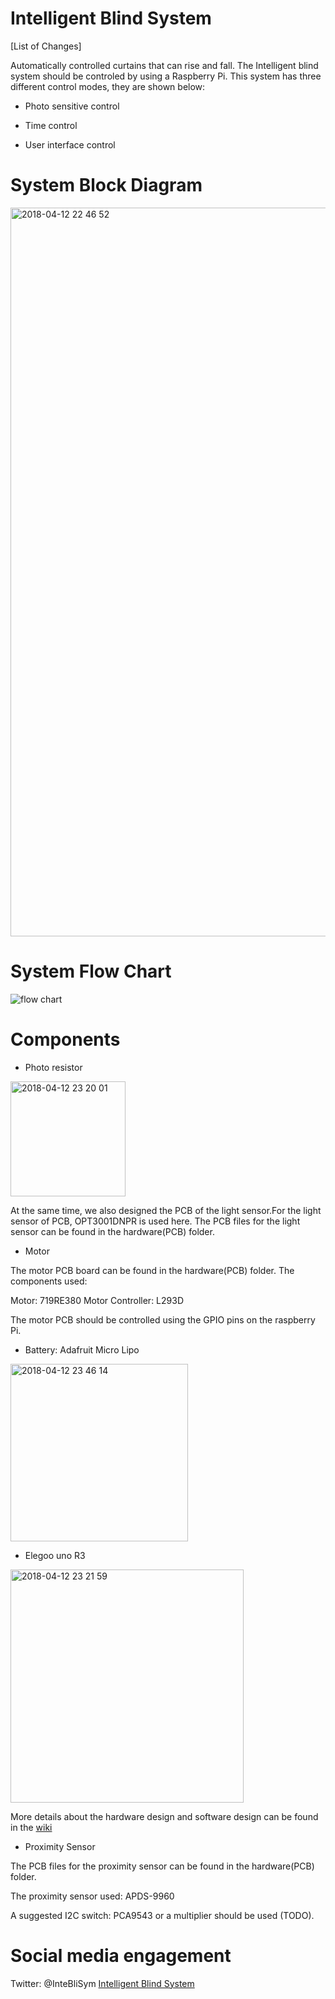 # Intelligent Blind System

[List of Changes]

Automatically controlled curtains that can rise and fall. The Intelligent blind system should be controled by using a Raspberry Pi. This system has three different control modes, they are shown below:

- Photo sensitive control

- Time control

- User interface control

# System Block Diagram

<img width="1166" alt="2018-04-12 22 46 52" src="https://user-images.githubusercontent.com/37375752/38706002-85e27a24-3ea3-11e8-862f-baba51e45647.png">

# System Flow Chart

![flow chart](https://user-images.githubusercontent.com/37375752/38773667-6776914e-404a-11e8-9d80-2cdd4ab1935c.png)

# Components

* Photo resistor
  
<img width="184" alt="2018-04-12 23 20 01" src="https://user-images.githubusercontent.com/37375752/38708106-89ce6aa4-3eac-11e8-9d23-d1b493c00c54.png">

At the same time, we also designed the PCB of the light sensor.For the light sensor of PCB, OPT3001DNPR is used here.
The PCB files for the light sensor can be found in the hardware(PCB) folder. 

* Motor

The motor PCB board can be found in the hardware(PCB) folder. The components used:

Motor: 719RE380
Motor Controller: L293D

The motor PCB should be controlled using the GPIO pins on the raspberry Pi.

* Battery: Adafruit Micro Lipo

<img width="284" alt="2018-04-12 23 46 14" src="https://user-images.githubusercontent.com/37375752/38708085-703bbb64-3eac-11e8-86c0-1710b2c9dc02.png">

* Elegoo uno R3

<img width="373" alt="2018-04-12 23 21 59" src="https://user-images.githubusercontent.com/37375752/38708101-81ec97c0-3eac-11e8-9d2b-134c1e324407.png">

More details about the hardware design and software design can be found in the [wiki](https://github.com/2284238y/Team-1-Fernando-Martinez-YI-YI-LianSheng-Liu-/wiki)

* Proximity Sensor

The PCB files for the proximity sensor can be found in the hardware(PCB) folder. 

The proximity sensor used: APDS-9960

A suggested I2C switch: PCA9543 or a multiplier should be used (TODO).

# Social media engagement

  Twitter: @InteBliSym [Intelligent Blind System](https://twitter.com/InteBliSym)
